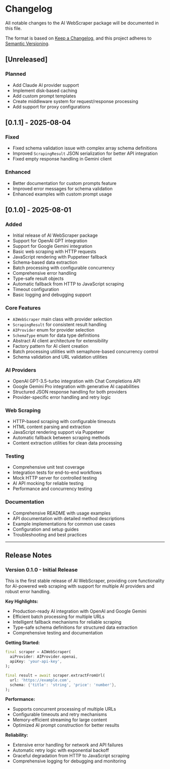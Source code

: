 # Changelog

All notable changes to the AI WebScraper package will be documented in this file.

The format is based on [Keep a Changelog](https://keepachangelog.com/en/1.0.0/),
and this project adheres to [Semantic Versioning](https://semver.org/spec/v2.0.0.html).

## [Unreleased]

### Planned

- Add Claude AI provider support
- Implement disk-based caching
- Add custom prompt templates
- Create middleware system for request/response processing
- Add support for proxy configurations

## [0.1.1] - 2025-08-04

### Fixed

- Fixed schema validation issue with complex array schema definitions
- Improved `ScrapingResult` JSON serialization for better API integration
- Fixed empty response handling in Gemini client

### Enhanced

- Better documentation for custom prompts feature
- Improved error messages for schema validation
- Enhanced examples with custom prompt usage

## [0.1.0] - 2025-08-01

### Added

- Initial release of AI WebScraper package
- Support for OpenAI GPT integration
- Support for Google Gemini integration
- Basic web scraping with HTTP requests
- JavaScript rendering with Puppeteer fallback
- Schema-based data extraction
- Batch processing with configurable concurrency
- Comprehensive error handling
- Type-safe result objects
- Automatic fallback from HTTP to JavaScript scraping
- Timeout configuration
- Basic logging and debugging support

### Core Features

- `AIWebScraper` main class with provider selection
- `ScrapingResult` for consistent result handling
- `AIProvider` enum for provider selection
- `SchemaType` enum for data type definitions
- Abstract AI client architecture for extensibility
- Factory pattern for AI client creation
- Batch processing utilities with semaphore-based concurrency control
- Schema validation and URL validation utilities

### AI Providers

- OpenAI GPT-3.5-turbo integration with Chat Completions API
- Google Gemini Pro integration with generative AI capabilities
- Structured JSON response handling for both providers
- Provider-specific error handling and retry logic

### Web Scraping

- HTTP-based scraping with configurable timeouts
- HTML content parsing and extraction
- JavaScript rendering support via Puppeteer
- Automatic fallback between scraping methods
- Content extraction utilities for clean data processing

### Testing

- Comprehensive unit test coverage
- Integration tests for end-to-end workflows
- Mock HTTP server for controlled testing
- AI API mocking for reliable testing
- Performance and concurrency testing

### Documentation

- Comprehensive README with usage examples
- API documentation with detailed method descriptions
- Example implementations for common use cases
- Configuration and setup guides
- Troubleshooting and best practices

---

## Release Notes

### Version 0.1.0 - Initial Release

This is the first stable release of AI WebScraper, providing core functionality for AI-powered web scraping with support for multiple AI providers and robust error handling.

**Key Highlights:**

- Production-ready AI integration with OpenAI and Google Gemini
- Efficient batch processing for multiple URLs
- Intelligent fallback mechanisms for reliable scraping
- Type-safe schema definitions for structured data extraction
- Comprehensive testing and documentation

**Getting Started:**

```dart
final scraper = AIWebScraper(
  aiProvider: AIProvider.openai,
  apiKey: 'your-api-key',
);

final result = await scraper.extractFromUrl(
  url: 'https://example.com',
  schema: {'title': 'string', 'price': 'number'},
);
```

**Performance:**

- Supports concurrent processing of multiple URLs
- Configurable timeouts and retry mechanisms
- Memory-efficient streaming for large content
- Optimized AI prompt construction for better results

**Reliability:**

- Extensive error handling for network and API failures
- Automatic retry logic with exponential backoff
- Graceful degradation from HTTP to JavaScript scraping
- Comprehensive logging for debugging and monitoring
